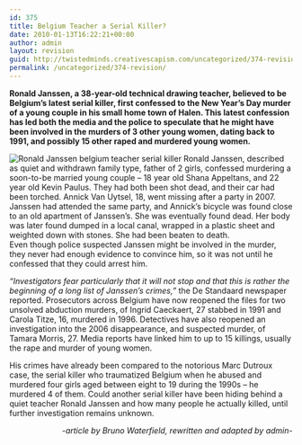 ```yaml
---
id: 375
title: Belgium Teacher a Serial Killer?
date: 2010-01-13T16:22:21+00:00
author: admin
layout: revision
guid: http://twistedminds.creativescapism.com/uncategorized/374-revision/
permalink: /uncategorized/374-revision/
---
```

<p class="dropcap-first">
  <strong>Ronald Janssen, a 38-year-old technical drawing teacher, believed to be Belgium&#8217;s latest serial killer, first confessed to the New Year&#8217;s Day murder of a young couple in his small home town of Halen. This latest confession has led both the media and the police to speculate that he might have been involved in the murders of 3 other young women, dating back to 1991, and possibly 15 other raped and murdered young women.</strong>
</p>

<img class="left" title="Ronald Jannsen portrait" src="img/post/RonaldJannsen.jpg" alt="Ronald Janssen belgium teacher serial killer" /> Ronald Janssen, described as quiet and withdrawn family type, father of 2 girls, confessed murdering a soon-to-be married young couple &#8211; 18 year old Shana Appeltans, and 22 year old Kevin Paulus. They had both been shot dead, and their car had been torched. Annick Van Uytsel, 18, went missing after a party in 2007. Janssen had attended the same party, and Annick’s bicycle was found close to an old apartment of Janssen’s. She was eventually found dead. Her body was later found dumped in a local canal, wrapped in a plastic sheet and weighted down with stones. She had been beaten to death.  
Even though police suspected Janssen might be involved in the murder, they never had enough evidence to convince him, so it was not until he confessed that they could arrest him.

_&#8220;Investigators fear particularly that it will not stop and that this is rather the beginning of a long list of Janssen&#8217;s crimes,&#8221;_ the De Standaard newspaper reported. Prosecutors across Belgium have now reopened the files for two unsolved abduction murders, of Ingrid Caeckaert, 27 stabbed in 1991 and Carola Titze, 16, murdered in 1996. Detectives have also reopened an investigation into the 2006 disappearance, and suspected murder, of Tamara Morris, 27. Media reports have linked him to up to 15 killings, usually the rape and murder of young women.

His crimes have already been compared to the notorious Marc Dutroux case, the serial killer who traumatized Belgium when he abused and murdered four girls aged between eight to 19 during the 1990s &#8211; he murdered 4 of them. Could another serial killer have been hiding behind a quiet teacher Ronald Janssen and how many people he actually killed, until further investigation remains unknown.

<p style="text-align: right;">
  <em>-article by Bruno Waterfield, rewritten and adapted by admin-</em>
</p>